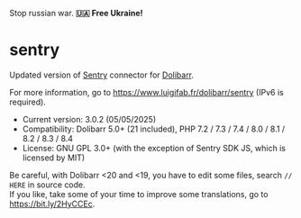 Stop russian war. **🇺🇦 Free Ukraine!**

# sentry

Updated version of [Sentry](https://github.com/getsentry/sentry) connector for [Dolibarr](https://github.com/Dolibarr/dolibarr).

For more information, go to https://www.luigifab.fr/dolibarr/sentry (IPv6 is required).

- Current version: 3.0.2 (05/05/2025)
- Compatibility: Dolibarr 5.0+ (21 included), PHP 7.2 / 7.3 / 7.4 / 8.0 / 8.1 / 8.2 / 8.3 / 8.4
- License: GNU GPL 3.0+ (with the exception of Sentry SDK JS, which is licensed by MIT)

Be careful, with Dolibarr <20 and <19, you have to edit some files, search `// HERE` in source code.\
If you like, take some of your time to improve some translations, go to https://bit.ly/2HyCCEc.
